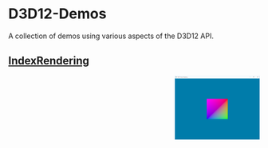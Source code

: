 # D3D12-Demos
A collection of demos using various aspects of the D3D12 API.

## [IndexRendering](IndexRendering/)
<img src="./Images/index_rendering.png" height="128px" align="right">
